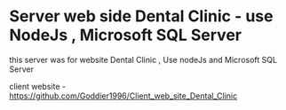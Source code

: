# Server web side Dental Clinic - use NodeJs , Microsoft SQL Server
 
this server was for website Dental Clinic , Use nodeJs and Microsoft SQL Server  

client website - https://github.com/Goddier1996/Client_web_site_Dental_Clinic 

 


